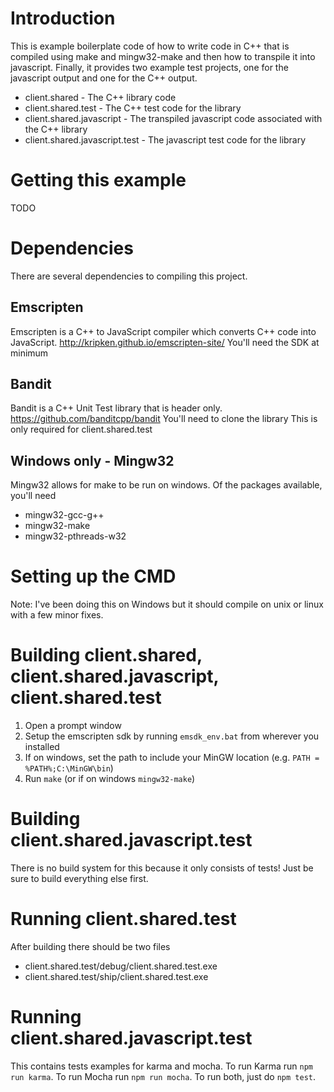 # Introduction
This is example boilerplate code of how to write code in C++ that is compiled using make and mingw32-make and then how to transpile it into javascript. Finally, it provides two example test projects, one for the javascript output and one for the C++ output.

 - client.shared - The C++ library code
 - client.shared.test - The C++ test code for the library
 - client.shared.javascript - The transpiled javascript code associated with the C++ library
 - client.shared.javascript.test - The javascript test code for the library

# Getting this example
TODO

# Dependencies
There are several dependencies to compiling this project.

## Emscripten
Emscripten is a C++ to JavaScript compiler which converts C++ code into JavaScript.
http://kripken.github.io/emscripten-site/
You'll need the SDK at minimum

## Bandit
Bandit is a C++ Unit Test library that is header only.
https://github.com/banditcpp/bandit
You'll need to clone the library
This is only required for client.shared.test

## Windows only - Mingw32
Mingw32 allows for make to be run on windows. Of the packages available, you'll need
- mingw32-gcc-g++
- mingw32-make
- mingw32-pthreads-w32

# Setting up the CMD
Note: I've been doing this on Windows but it should compile on unix or linux with a few minor fixes.

# Building client.shared, client.shared.javascript, client.shared.test
1. Open a prompt window
2. Setup the emscripten sdk by running `emsdk_env.bat` from wherever you installed
3. If on windows, set the path to include your MinGW location (e.g. `PATH = %PATH%;C:\MinGW\bin`)
4. Run `make` (or if on windows `mingw32-make`)

# Building client.shared.javascript.test
There is no build system for this because it only consists of tests! Just be sure to build everything else first.

# Running client.shared.test
After building there should be two files
- client.shared.test/debug/client.shared.test.exe
- client.shared.test/ship/client.shared.test.exe

# Running client.shared.javascript.test
This contains tests examples for karma and mocha. To run Karma run `npm run karma`. To run Mocha run `npm run mocha`. To run both, just do `npm test`.